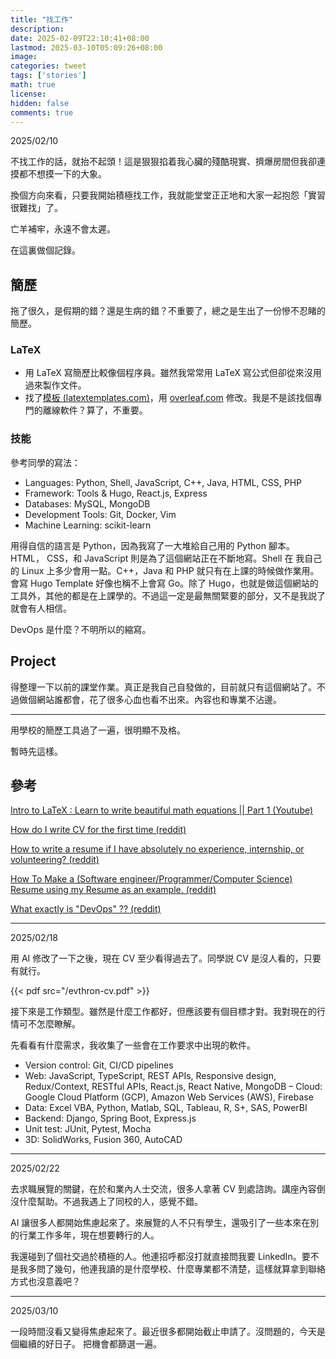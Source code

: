 ```yaml
---
title: "找工作"
description: 
date: 2025-02-09T22:10:41+08:00
lastmod: 2025-03-10T05:09:26+08:00
image: 
categories: tweet
tags: ['stories']
math: true
license: 
hidden: false
comments: true
---
```


2025/02/10

不找工作的話，就抬不起頭！這是狠狠掐着我心臟的殘酷現實、擠爆房間但我卻連摸都不想摸一下的大象。

換個方向來看，只要我開始積極找工作，我就能堂堂正正地和大家一起抱怨「實習很難找」了。

亡羊補牢，永遠不會太遲。

在這裏做個記錄。

## 簡歷
拖了很久，是假期的錯？還是生病的錯？不重要了，總之是生出了一份慘不忍睹的簡歷。

### LaTeX
- 用 LaTeX 寫簡歷比較像個程序員。雖然我常常用 LaTeX 寫公式但卻從來沒用過來製作文件。
- 找了[模板 (latextemplates.com)](https://www.latextemplates.com/template/medium-length-professional-cv)，用 [overleaf.com](https://www.overleaf.com) 修改。我是不是該找個專門的離線軟件？算了，不重要。

### 技能
參考同學的寫法：
- Languages: Python, Shell, JavaScript, C++, Java, HTML, CSS, PHP
- Framework:  Tools & Hugo, React.js, Express
- Databases: MySQL, MongoDB
- Development Tools:  Git, Docker, Vim
- Machine Learning: scikit-learn

用得自信的語言是 Python，因為我寫了一大堆給自己用的 Python 腳本。HTML， CSS，和 JavaScript 則是為了這個網站正在不斷地寫。Shell 在 我自己的 Linux 上多少會用一點。C++，Java 和 PHP 就只有在上課的時候做作業用。會寫 Hugo Template 好像也稱不上會寫 Go。除了 Hugo，也就是做這個網站的工具外，其他的都是在上課學的。不過這一定是最無關緊要的部分，又不是我説了就會有人相信。

DevOps 是什麼？不明所以的縮寫。


## Project
得整理一下以前的課堂作業。真正是我自己自發做的，目前就只有這個網站了。不過做個網站誰都會，花了很多心血也看不出來。內容也和專業不沾邊。

***
用學校的簡歷工具過了一遍，很明顯不及格。

暫時先這樣。

## 參考
[Intro to LaTeX : Learn to write beautiful math equations || Part 1 (Youtube)](https://www.youtube.com/watch?v=Jp0lPj2-DQA)

[How do I write CV for the first time (reddit)](https://old.reddit.com/r/resumes/comments/utv9uw/how_do_i_write_a_cv_for_the_first_time/)

[How to write a resume if I have absolutely no experience, internship, or volunteering? (reddit)](https://old.reddit.com/r/resumes/comments/tis0yn/how_to_write_a_resume_if_i_have_absolutely_no/)

[How To Make a (Software engineer/Programmer/Computer Science) Resume using my Resume as an example. (reddit)](https://old.reddit.com/r/resumes/comments/873kmq/advice_how_to_make_a_software/)

[What exactly is "DevOps" ?? (reddit)](https://old.reddit.com/r/devops/comments/vfxmxv/what_exactly_is_devops/)

***
2025/02/18

用 AI 修改了一下之後，現在 CV 至少看得過去了。同學説 CV 是沒人看的，只要有就行。

{{< pdf src="/evthron-cv.pdf" >}} 

接下來是工作類型。雖然是什麼工作都好，但應該要有個目標才對。我對現在的行情可不怎麼瞭解。

先看看有什麼需求，我收集了一些會在工作要求中出現的軟件。

- Version control: Git, CI/CD pipelines
- Web: JavaScript, TypeScript, REST APIs, Responsive design, Redux/Context, RESTful APIs, React.js, React Native, MongoDB
– Cloud: Google Cloud Platform (GCP), Amazon Web Services (AWS), Firebase
- Data: Excel VBA, Python, Matlab, SQL, Tableau, R, S+, SAS, PowerBI
- Backend: Django, Spring Boot, Express.js 
- Unit test: JUnit, Pytest, Mocha
- 3D: SolidWorks, Fusion 360, AutoCAD

***

2025/02/22

去求職展覽的關鍵，在於和業內人士交流，很多人拿著 CV 到處諮詢。講座內容倒沒什麼幫助。不過我遇上了同校的人，感覺不錯。

AI 讓很多人都開始焦慮起來了。來展覽的人不只有學生，還吸引了一些本來在別的行業工作多年，現在想要轉行的人。

我還碰到了個社交過於積極的人。他連招呼都沒打就直接問我要 LinkedIn。要不是我多問了幾句，他連我讀的是什麼學校、什麼專業都不清楚，這樣就算拿到聯絡方式也沒意義吧？

***
2025/03/10

一段時間沒看又變得焦慮起來了。最近很多都開始截止申請了。沒問題的，今天是個繼續的好日子。
把機會都篩選一遍。

